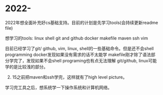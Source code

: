 # 2022-

2022年想全面补充好cs基础支持。目前的计划是先学习tools(会持续更新readme file)

想学习的tools:
linux
shell
git and github
docker
makefile
maven
ssh
vim

目前已经学习了git/ github, vim, linux, shell的一些基础命令。但是还不会shell programming
docker发现如果没有需求的话不太能学
makefile刚才除了语法部分学完了，发现如果不会shell programing也有点无法理解
git/github, linux可能学的是比较浅的部分。

2. 15之前把maven和ssh学完，这样就有了high level picture。

学习完工具之后，想系统学一下操作系统和计算机网络。
